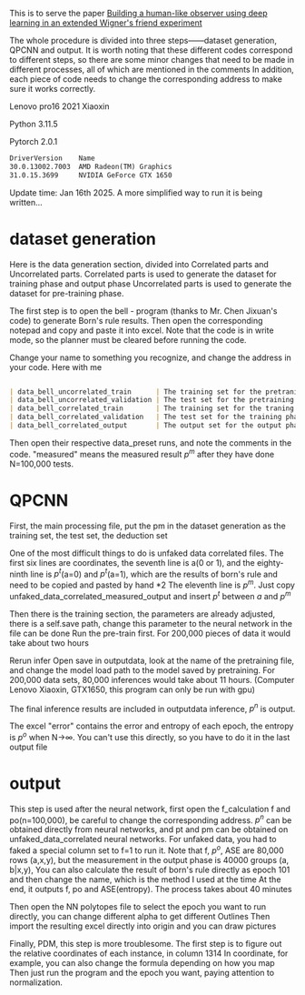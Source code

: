 This is to serve the paper [Building a human-like observer using deep learning in an extended Wigner's friend experiment](https://arxiv.org/abs/2409.04690)

The whole procedure is divided into three steps——dataset generation, QPCNN and output. It is worth noting that these different codes correspond to different steps, so there are some minor changes that need to be made in different processes, all of which are mentioned in the comments
In addition, each piece of code needs to change the corresponding address to make sure it works correctly.

Lenovo pro16 2021 Xiaoxin

Python 3.11.5

Pytorch 2.0.1

```markdown
DriverVersion    Name
30.0.13002.7003  AMD Radeon(TM) Graphics
31.0.15.3699     NVIDIA GeForce GTX 1650
```

Update time: Jan 16th 2025.
A more simplified way to run it is being written...
# dataset generation
Here is the data generation section, divided into Correlated parts and Uncorrelated parts.
Correlated parts is used to generate the dataset for training phase and output phase
Uncorrelated parts is used to generate the dataset for pre-training phase.

The first step is to open the bell - program (thanks to Mr. Chen Jixuan's code) to generate Born's rule results.
Then open the corresponding notepad and copy and paste it into excel.
Note that the code is in write mode, so the planner must be cleared before running the code.

Change your name to something you recognize, and change the address in your code. Here with me


```markdown

| data_bell_uncorrelated_train      | The training set for the pretraning phase |
| data_bell_uncorrelated_validation | The test set for the pretraining phase    |
| data_bell_correlated_train        | The training set for the traning phase    |
| data_bell_correlated_validation   | The test set for the training phase       |
| data_bell_correlated_output       | The output set for the output phase       |
```
Then open their respective data_preset runs, and note the comments in the code. "measured" means the measured result $p^m$ after they have done N=100,000 tests.

# QPCNN
First, the main processing file, put the pm in the dataset generation as the training set, the test set, the deduction set

One of the most difficult things to do is unfaked data correlated files.
The first six lines are coordinates, the seventh line is a(0 or 1), and the eighty-ninth line is $p^t$(a=0) and $p^t$(a=1), which are the results of born's rule and need to be copied and pasted by hand *2
The eleventh line is $p^m$. Just copy unfaked_data_correlated_measured_output and insert $p^t$ between $a$ and $p^m$

Then there is the training section, the parameters are already adjusted, there is a self.save path, change this parameter to the neural network in the file can be done
Run the pre-train first. For 200,000 pieces of data it would take about two hours

Rerun infer
Open save in outputdata, look at the name of the pretraining file, and change the model load path to the model saved by pretraining.
For 200,000 data sets, 80,000 inferences would take about 11 hours. (Computer Lenovo Xiaoxin, GTX1650, this program can only be run with gpu)

The final inference results are included in outputdata inference, $p^n$ is output.

The excel "error" contains the error and entropy of each epoch, the entropy is $p^o$ when N->∞.
You can't use this directly, so you have to do it in the last output file

# output

This step is used after the neural network, first open the f_calculation f and po(n=100,000), be careful to change the corresponding address.
$p^n$ can be obtained directly from neural networks, and pt and pm can be obtained on unfaked_data_correlated neural networks.
For unfaked data, you had to faked a special column set to f=1 to run it.
Note that f, $p^o$, ASE are 80,000 rows (a,x,y), but the measurement in the output phase is 40000 groups (a, b|x,y),
You can also calculate the result of born's rule directly as epoch 101 and then change the name, which is the method I used at the time
At the end, it outputs f, po and ASE(entropy).
The process takes about 40 minutes

Then open the NN polytopes file to select the epoch you want to run directly, you can change different alpha to get different Outlines
Then import the resulting excel directly into origin and you can draw pictures

Finally, PDM, this step is more troublesome. The first step is to figure out the relative coordinates of each instance, in column 1314
In coordinate, for example, you can also change the formula depending on how you map
Then just run the program and the epoch you want, paying attention to normalization.
